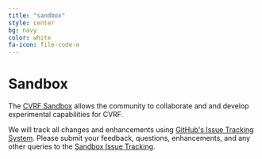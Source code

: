 ```yaml
---
title: "sandbox"
style: center
bg: navy
color: white 
fa-icon: file-code-o
---
```


# Sandbox 

The [CVRF Sandbox](https://github.com/CVRF/Sandbox) allows the community to collaborate and and develop experimental capabilities for CVRF. 

We will track all changes and enhancements using [GitHub's Issue Tracking System](https://github.com/CVRF/Sandbox/issues). Please submit your feedback, questions, enhancements, and any other queries to the [Sandbox Issue Tracking](https://github.com/CVRF/Sandbox/issues).

